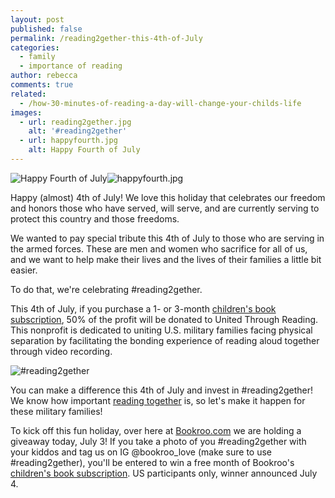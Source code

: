 ```yaml
---
layout: post
published: false
permalink: /reading2gether-this-4th-of-July
categories:
  - family
  - importance of reading
author: rebecca
comments: true
related:
  - /how-30-minutes-of-reading-a-day-will-change-your-childs-life
images:
  - url: reading2gether.jpg
    alt: '#reading2gether'
  - url: happyfourth.jpg
    alt: Happy Fourth of July
---
```

![Happy Fourth of July]({{site.baseurl}}/assets/img/posts/happyfourth.jpg)![happyfourth.jpg]({{site.baseurl}}/assets/img/posts/happyfourth.jpg)
 
Happy (almost) 4th of July! We love this holiday that celebrates our freedom and honors those who have served, will serve, and are currently serving to protect this country and those freedoms. 
 
We wanted to pay special tribute this 4th of July to those who are serving in the armed forces. These are men and women who sacrifice for all of us, and we want to help make their lives and the lives of their families a little bit easier.
 
To do that, we're celebrating #reading2gether. 
 
This 4th of July, if you purchase a 1- or 3-month [children's book subscription](https://bookroo.com/ "bookroo.com"), 50% of the profit will be donated to United Through Reading. This nonprofit is dedicated to uniting U.S. military families facing physical separation by facilitating the bonding experience of reading aloud together through video recording. 
 
![#reading2gether]({{site.baseurl}}/assets/img/posts/reading2gether.jpg)
 
You can make a difference this 4th of July and invest in #reading2gether! We know how important [reading together](https://blog.bookroo.com/how-30-minutes-of-reading-a-day-will-change-your-childs-life "HOW 30 MINUTES OF READING A DAY WILL CHANGE YOUR CHILD'S LIFE") is, so let's make it happen for these military families! 
 
To kick off this fun holiday, over here at [Bookroo.com](https://bookroo.com/ "bookroo.com") we are holding a giveaway today, July 3! If you take a photo of you #reading2gether with your kiddos and tag us on IG @bookroo_love (make sure to use #reading2gether), you'll be entered to win a free month of Bookroo's [children's book subscription](https://bookroo.com/ "bookroo.com"). US participants only, winner announced July 4. 
